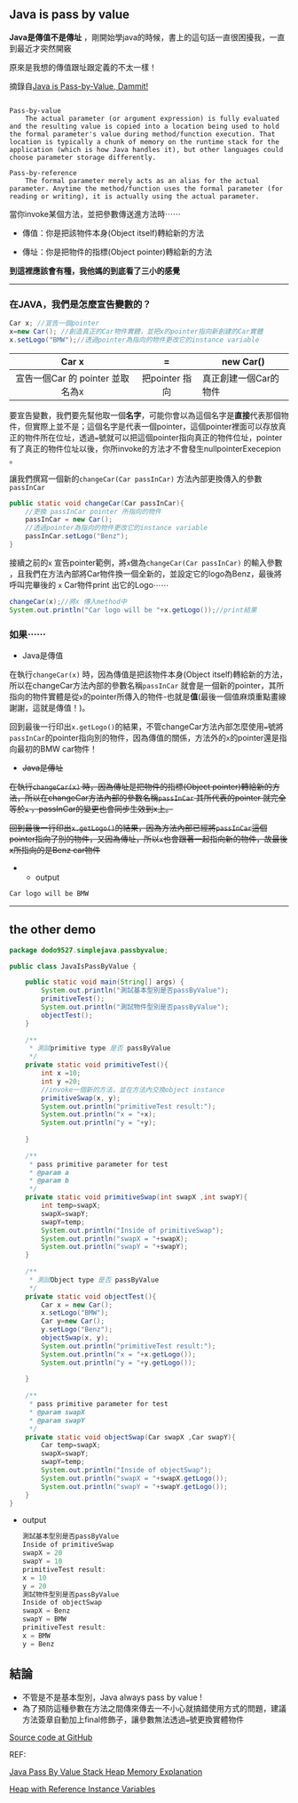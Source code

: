 ## Java is pass by value

**Java是傳值不是傳址** ，剛開始學java的時候，書上的這句話一直很困擾我，一直到最近才突然開竅

原來是我想的傳值跟址跟定義的不太一樣！

摘錄自[Java is Pass-by-Value, Dammit!](http://www.javadude.com/articles/passbyvalue.htm)

```wiki "Java is Pass-by-Value, Dammit!" http://www.javadude.com/articles/passbyvalue.htm

Pass-by-value
    The actual parameter (or argument expression) is fully evaluated and the resulting value is copied into a location being used to hold the formal parameter's value during method/function execution. That location is typically a chunk of memory on the runtime stack for the application (which is how Java handles it), but other languages could choose parameter storage differently.
    
Pass-by-reference
    The formal parameter merely acts as an alias for the actual parameter. Anytime the method/function uses the formal parameter (for reading or writing), it is actually using the actual parameter. 
```

當你invoke某個方法，並把參數傳送進方法時⋯⋯

- 傳值：你是把該物件本身(Object itself)轉給新的方法

- 傳址：你是把物件的指標(Object pointer)轉給新的方法

  

**到這裡應該會有種，我他媽的到底看了三小的感覺**

---



### 在JAVA，我們是怎麼宣告變數的？

```java
Car x; //宣告一個pointer
x=new Car(); //創造真正的Car物件實體，並把x的pointer指向新創建的Car實體
x.setLogo("BMW");//透過pointer為指向的物件更改它的instance variable 
```

|               Car x               |       =        | new Car()             |
| :-------------------------------: | :------------: | --------------------- |
| 宣告一個Car  的 pointer 並取名為x | 把pointer 指向 | 真正創建一個Car的物件 |

要宣告變數，我們要先幫他取一個**名字**，可能你會以為這個名字是**直接**代表那個物件，但實際上並不是；這個名字是代表一個pointer，這個pointer裡面可以存放真正的物件所在位址，透過`=`號就可以把這個pointer指向真正的物件位址，pointer有了真正的物件位址以後，你所invoke的方法才不會發生nullpointerExecepion 。

讓我們撰寫一個新的`changeCar(Car passInCar)` 方法內部更換傳入的參數`passInCar`

```java
public static void changeCar(Car passInCar){
    //更換 passInCar pointer 所指向的物件
    passInCar = new Car();
    //透過pointer為指向的物件更改它的instance variable 
    passInCar.setLogo("Benz");
}
```

接續之前的`x` 宣告pointer範例，將`x`做為`changeCar(Car passInCar)` 的輸入參數 ，且我們在方法內部將Car物件換一個全新的，並設定它的logo為Benz，最後將呼叫完畢後的 `x` Car物件print 出它的Logo⋯⋯

```java
changeCar(x);//將x 傳入method中
System.out.println("Car logo will be "+x.getLogo());//print結果
```



### 如果⋯⋯

- Java是傳值

  

在執行`changeCar(x)` 時，因為傳值是把該物件本身(Object itself)轉給新的方法，所以在changeCar方法內部的參數名稱`passInCar` 就會是一個新的pointer，其所指向的物件實體是從`x`的pointer所傳入的物件-也就是**值**(最後一個值麻煩重點畫線謝謝，這就是傳值！)。

回到最後一行印出`x.getLogo()`的結果，不管changeCar方法內部怎麼使用`=`號將`passInCar`的pointer指向別的物件，因為傳值的關係，方法外的`x`的pointer還是指向最初的BMW car物件！



- ~~Java是傳址~~

  

~~在執行`changeCar(x)` 時，因為傳址是把物件的指標(Object pointer)轉給新的方法，所以在changeCar方法內部的參數名稱`passInCar` 其所代表的pointer 就完全等於`x` ，passInCar的變更也會同步生效到x上。~~

~~回到最後一行印出`x.getLogo()`的結果，因為方法內部已經將`passInCar`這個pointer指向了別的物件，又因為傳址，所以`x`也會跟著一起指向新的物件，故最後x所指向的是Benz car物件~~



- - output

```bash
Car logo will be BMW
```



---

## the other demo 

```java "**JavaIsPassByValue.java** " https://github.com/derder9527/simpleJava/blob/master/src/main/java/dodo9527/simplejava/passbyvalue/JavaIsPassByValue.java
package dodo9527.simplejava.passbyvalue;

public class JavaIsPassByValue {

	public static void main(String[] args) {
		System.out.println("測試基本型別是否passByValue");
		primitiveTest();
		System.out.println("測試物件型別是否passByValue");
		objectTest();
	}
	
	/**
	 * 測試primitive type 是否 passByValue
	 */
	private static void primitiveTest(){
		int x =10;
		int y =20;
		//invoke一個新的方法，並在方法內交換object instance
		primitiveSwap(x, y);
		System.out.println("primitiveTest result:");
		System.out.println("x = "+x);
		System.out.println("y = "+y);
		
	}
	
	/**
	 * pass primitive parameter for test
	 * @param a
	 * @param b
	 */
	private static void primitiveSwap(int swapX ,int swapY){
		int temp=swapX;
		swapX=swapY;
		swapY=temp;
		System.out.println("Inside of primitiveSwap");
		System.out.println("swapX = "+swapX);
		System.out.println("swapY = "+swapY);
	}
	
	/**
	 * 測試Object type 是否 passByValue
	 */
	private static void objectTest(){
		Car x = new Car();
		x.setLogo("BMW");
		Car y=new Car();
		y.setLogo("Benz");
		objectSwap(x, y);
		System.out.println("primitiveTest result:");
		System.out.println("x = "+x.getLogo());
		System.out.println("y = "+y.getLogo());
		
	}
	
	/**
	 * pass primitive parameter for test
	 * @param swapX
	 * @param swapY
	 */
	private static void objectSwap(Car swapX ,Car swapY){
		Car temp=swapX;
		swapX=swapY;
		swapY=temp;
		System.out.println("Inside of objectSwap");
		System.out.println("swapX = "+swapX.getLogo());
		System.out.println("swapY = "+swapY.getLogo());
	}
}

```



- output

  ```java
  測試基本型別是否passByValue
  Inside of primitiveSwap
  swapX = 20
  swapY = 10
  primitiveTest result:
  x = 10
  y = 20
  測試物件型別是否passByValue
  Inside of objectSwap
  swapX = Benz
  swapY = BMW
  primitiveTest result:
  x = BMW
  y = Benz
  ```

  

## 結論

- 不管是不是基本型別，Java always pass by value ! 
- 為了預防這種參數在方法之間傳來傳去一不小心就搞錯使用方式的問題，建議方法簽章自動加上final修飾子，讓參數無法透過`=`號更換實體物件

[Source code at GitHub](https://github.com/derder9527/simpleJava/tree/master/src/main/java/dodo9527/simplejava/passbyvalue)



REF:

[Java Pass By Value Stack Heap Memory Explanation](https://www.youtube.com/watch?v=_y7k_0edvuY)

[Heap with Reference  Instance Variables](https://www.youtube.com/watch?v=UcPuWY0wn3w)







